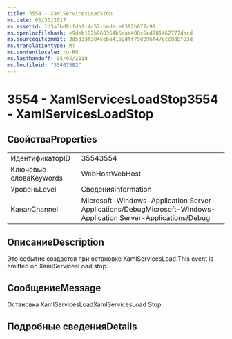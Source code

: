 ```yaml
---
title: 3554 - XamlServicesLoadStop
ms.date: 03/30/2017
ms.assetid: 1d3a3bd9-fdaf-4c57-bede-e8392b077c99
ms.openlocfilehash: e9deb102b960364b5daa408c6ed781462777dbcd
ms.sourcegitcommit: 3d5d33f384eeba41b2dff79d096f47ccc8d8f03d
ms.translationtype: MT
ms.contentlocale: ru-RU
ms.lasthandoff: 05/04/2018
ms.locfileid: "33467582"
---
```

# <a name="3554---xamlservicesloadstop"></a><span data-ttu-id="2ae7d-102">3554 - XamlServicesLoadStop</span><span class="sxs-lookup"><span data-stu-id="2ae7d-102">3554 - XamlServicesLoadStop</span></span>
## <a name="properties"></a><span data-ttu-id="2ae7d-103">Свойства</span><span class="sxs-lookup"><span data-stu-id="2ae7d-103">Properties</span></span>  
  
|||  
|-|-|  
|<span data-ttu-id="2ae7d-104">Идентификатор</span><span class="sxs-lookup"><span data-stu-id="2ae7d-104">ID</span></span>|<span data-ttu-id="2ae7d-105">3554</span><span class="sxs-lookup"><span data-stu-id="2ae7d-105">3554</span></span>|  
|<span data-ttu-id="2ae7d-106">Ключевые слова</span><span class="sxs-lookup"><span data-stu-id="2ae7d-106">Keywords</span></span>|<span data-ttu-id="2ae7d-107">WebHost</span><span class="sxs-lookup"><span data-stu-id="2ae7d-107">WebHost</span></span>|  
|<span data-ttu-id="2ae7d-108">Уровень</span><span class="sxs-lookup"><span data-stu-id="2ae7d-108">Level</span></span>|<span data-ttu-id="2ae7d-109">Сведения</span><span class="sxs-lookup"><span data-stu-id="2ae7d-109">Information</span></span>|  
|<span data-ttu-id="2ae7d-110">Канал</span><span class="sxs-lookup"><span data-stu-id="2ae7d-110">Channel</span></span>|<span data-ttu-id="2ae7d-111">Microsoft-Windows-Application Server-Applications/Debug</span><span class="sxs-lookup"><span data-stu-id="2ae7d-111">Microsoft-Windows-Application Server-Applications/Debug</span></span>|  
  
## <a name="description"></a><span data-ttu-id="2ae7d-112">Описание</span><span class="sxs-lookup"><span data-stu-id="2ae7d-112">Description</span></span>  
 <span data-ttu-id="2ae7d-113">Это событие создается при остановке XamlServicesLoad.</span><span class="sxs-lookup"><span data-stu-id="2ae7d-113">This event is emitted on XamlServicesLoad stop.</span></span>  
  
## <a name="message"></a><span data-ttu-id="2ae7d-114">Сообщение</span><span class="sxs-lookup"><span data-stu-id="2ae7d-114">Message</span></span>  
 <span data-ttu-id="2ae7d-115">Остановка XamlServicesLoad</span><span class="sxs-lookup"><span data-stu-id="2ae7d-115">XamlServicesLoad Stop</span></span>  
  
## <a name="details"></a><span data-ttu-id="2ae7d-116">Подробные сведения</span><span class="sxs-lookup"><span data-stu-id="2ae7d-116">Details</span></span>
